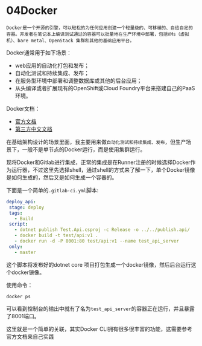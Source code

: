 04Docker
===
	Docker是一个开源的引擎，可以轻松的为任何应用创建一个轻量级的、可移植的、自给自足的容器。开发者在笔记本上编译测试通过的容器可以批量地在生产环境中部署，包括VMs（虚拟机）、bare metal、OpenStack 集群和其他的基础应用平台。 

Docker通常用于如下场景：
* web应用的自动化打包和发布；
* 自动化测试和持续集成、发布；
* 在服务型环境中部署和调整数据库或其他的后台应用；
* 从头编译或者扩展现有的OpenShift或Cloud Foundry平台来搭建自己的PaaS环境。

Docker文档：

* [官方文档](https://docs.docker.com/)
* [第三方中文文档](https://doc.yonyoucloud.com/doc/docker_practice/index.html)

在基础架构设计的场景里面，我主要用来做`自动化测试和持续集成、发布`，但生产场景下，一般不是单节点的Docker运行，而是使用集群运行。

现将Docker和Gitlab进行集成，正常的集成是在Runner注册的时候选择Docker作为运行器，不过这里先选择shell，通过shell的方式来了解一下，单个Docker镜像是如何生成的，然后又是如何生成一个容器的。

下面是一个简单的`.gitlab-ci.yml`脚本:

```yml
deploy_api:
 stage: deploy
 tags:
   - Build
 script:
   - dotnet publish Test.Api.csproj -c Release -o ../../publish.api/
   - docker build -t test/api:v1 . 
   - docker run -d -P 8001:80 test/api:v1 --name test_api_server
 only:
   - master
```
这个脚本将发布好的dotnet core 项目打包生成一个docker镜像，然后后台运行这个docker镜像。

使用命令：
```shell
docker ps 
```
可以看到控制台的输出中就有了名为`test_api_server`的容器正在运行，并且暴露了8001端口。

这里就是一个简单的关联，其实Docker CLI拥有很多很丰富的功能，这需要参考官方文档来自己实践

